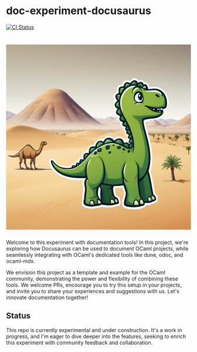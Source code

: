# doc-experiment-docusaurus

[![CI Status](https://github.com/mbarbin/doc-experiment-docusaurus/workflows/ci/badge.svg)](https://github.com/mbarbin/doc-experiment-docusaurus/actions/workflows/ci.yml)

<h1 align="center">
  <img
    src="./doc/static/img/doc-experiment.png?raw=true"
    width=512
    alt="Logo"
  />
</h1>

Welcome to this experiment with documentation tools! In this project, we're exploring how Docusaurus can be used to document OCaml projects, while seamlessly integrating with OCaml's dedicated tools like dune, odoc, and ocaml-mdx.

We envision this project as a template and example for the OCaml community, demonstrating the power and flexibility of combining these tools. We welcome PRs, encourage you to try this setup in your projects, and invite you to share your experiences and suggestions with us. Let's innovate documentation together!

## Status

This repo is currently experimental and under construction. It's a work in progress, and I'm eager to dive deeper into the features, seeking to enrich this experiment with community feedback and collaboration.
